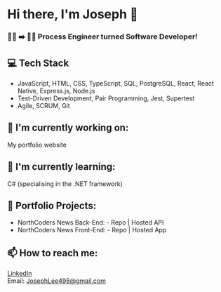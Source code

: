 # Hi there, I'm Joseph 👋<br>

### 👷‍♂️ ➡️ 👩‍💻 Process Engineer turned Software Developer!<br>

## 💻 Tech Stack<br>

- JavaScript, HTML, CSS, TypeScript, SQL, PostgreSQL, React, React Native, Express.js, Node.js<br>
- Test-Driven Development, Pair Programming, Jest, Supertest<br>
- Agile, SCRUM, Git<br>

## 🔭 I'm currently working on:<br>

My portfolio website<br>

## 🌱 I'm currently learning:<br>

C# (specialising in the .NET framework)<br>

## 🌟 Portfolio Projects:<br>

- NorthCoders News Back-End: - Repo | Hosted API<br>
- NorthCoders News Front-End: - Repo | Hosted App<br>

## 📫 How to reach me:<br>

[LinkedIn](https://www.linkedin.com/in/joseph-lee-oldham/)<br>
Email: JosephLee498@gmail.com
